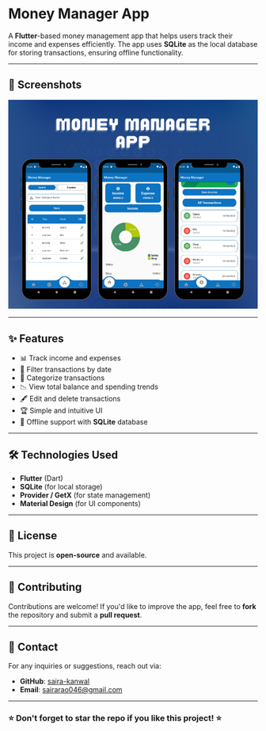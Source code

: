 # Money Manager App

A **Flutter**-based money management app that helps users track their income and expenses efficiently. The app uses **SQLite** as the local database for storing transactions, ensuring offline functionality.

---

## 📸 Screenshots

![Screenshot](assets/images/Money-manager-app.png)

---

## ✨ Features

- 📊 Track income and expenses
- 📅 Filter transactions by date
- 📂 Categorize transactions
- 📉 View total balance and spending trends
- 🖋️ Edit and delete transactions
- 🏆 Simple and intuitive UI
- 📡 Offline support with **SQLite** database

---

## 🛠️ Technologies Used

- **Flutter** (Dart)
- **SQLite** (for local storage)
- **Provider / GetX** (for state management)
- **Material Design** (for UI components)

---

## 📜 License

This project is **open-source** and available.

---

## 🤝 Contributing

Contributions are welcome! If you'd like to improve the app, feel free to **fork** the repository and submit a **pull request**.

---

## 📧 Contact

For any inquiries or suggestions, reach out via:

- **GitHub**: [saira-kanwal](https://github.com/saira-kanwal)
- **Email**: <sairarao046@gmail.com>

---

### ⭐ Don't forget to star the repo if you like this project! ⭐
